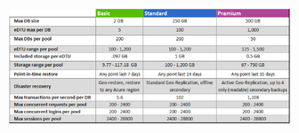 ![Niveaux de service pour les pools élastiques](./media/sql-database-service-tiers-table-elastic-db-pools/sql-database-service-tiers-table-elastic-db-pools.png)

<!---HONumber=AcomDC_0629_2016-->
